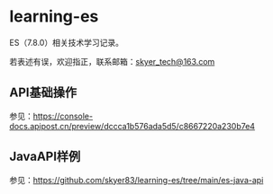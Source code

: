 # learning-es
ES（7.8.0）相关技术学习记录。

若表述有误，欢迎指正，联系邮箱：skyer_tech@163.com

## API基础操作

参见：https://console-docs.apipost.cn/preview/dccca1b576ada5d5/c8667220a230b7e4

## JavaAPI样例

参见：https://github.com/skyer83/learning-es/tree/main/es-java-api

